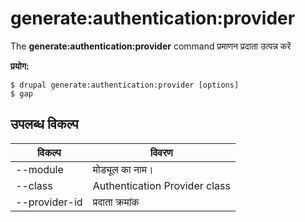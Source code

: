 # generate:authentication:provider
The **generate:authentication:provider** command प्रमाणन प्रदाता उत्पन्न करें

**प्रयोग:**
```
$ drupal generate:authentication:provider [options] 
$ gap  
```

## उपलब्ध विकल्प
विकल्प | विवरण
-------|-------------
--module | मोड्यूल का नाम।
--class | Authentication Provider class
--provider-id | प्रदाता क्रमांक
